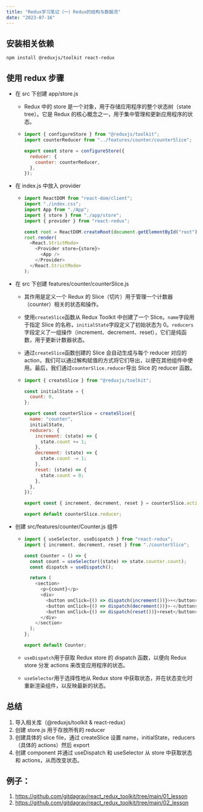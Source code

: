 ```yaml
---
title: "Redux学习笔记（一）Redux的结构与数据流"
date: "2023-07-16"
---
```


## 安装相关依赖

```
npm install @reduxjs/toolkit react-redux
```

## 使用 redux 步骤

- 在 src 下创建 app/store.js

  - Redux 中的 store 是一个对象，用于存储应用程序的整个状态树（state tree）。它是 Redux 的核心概念之一，用于集中管理和更新应用程序的状态。

  - ```javascript
    import { configureStore } from "@reduxjs/toolkit";
    import counterReducer from "../features/counter/counterSlice";

    export const store = configureStore({
      reducer: {
        counter: counterReducer,
      },
    });
    ```

- 在 index.js 中放入 provider

  - ```javascript
    import ReactDOM from "react-dom/client";
    import "./index.css";
    import App from "./App";
    import { store } from "./app/store";
    import { provider } from "react-redux";

    const root = ReactDOM.createRoot(document.getElementById("root"));
    root.render(
      <React.StrictMode>
        <Provider store={store}>
          <App />
        </Provider>
      </React.StrictMode>
    );
    ```

- 在 src 下创建 features/counter/counterSlice.js

  - 其作用是定义一个 Redux 的 Slice（切片）用于管理一个计数器（counter）相关的状态和操作。

  - 使用`createSlice`函数从 Redux Toolkit 中创建了一个 Slice。`name`字段用于指定 Slice 的名称，`initialState`字段定义了初始状态为 0。`reducers`字段定义了一组操作（increment、decrement、reset），它们是纯函数，用于更新计数器状态。

  - 通过`createSlice`函数创建的 Slice 会自动生成与每个 reducer 对应的 action，我们可以通过解构赋值的方式将它们导出，以便在其他组件中使用。最后，我们通过`counterSlice.reducer`导出 Slice 的 reducer 函数。

  - ```javascript
    import { createSlice } from "@reduxjs/toolkit";

    const initialState = {
      count: 0,
    };

    export const counterSlice = createSlice({
      name: "counter",
      initialState,
      reducers: {
        increment: (state) => {
          state.count += 1;
        },
        decrement: (state) => {
          state.count -= 1;
        },
        reset: (state) => {
          state.count = 0;
        },
      },
    });

    export const { increment, decrement, reset } = counterSlice.actions;

    export default counterSlice.reducer;
    ```

- 创建 src/features/counter/Counter.js 组件

  - ```javascript
    import { useSelector, useDispatch } from "react-redux";
    import { increment, decrement, reset } from "./counterSlice";

    const Counter = () => {
      const count = useSelector((state) => state.counter.count);
      const dispatch = useDispatch();

      return (
        <section>
          <p>{count}</p>
          <div>
            <button onClick={() => dispatch(increment())}>+</button>
            <button onClick={() => dispatch(decrement())}>-</button>
            <button onClick={() => dispatch(reset())}>reset</button>
          </div>
        </section>
      );
    };

    export default Counter;
    ```

  - `useDispatch`用于获取 Redux store 的 dispatch 函数，以便向 Redux store 分发 actions 来改变应用程序的状态。

  - `useSelector`用于选择性地从 Redux store 中获取状态，并在状态变化时重新渲染组件，以反映最新的状态。

## 总结

1. 导入相关库（@reduxjs/toolkit & react-redux）
2. 创建 store.js 用于存放所有的 reducer
3. 创建具体的 slice file，通过 createSlice 设置 name，initialState，reducers（具体的 actions）然后 export
4. 创建 component 并通过 useDispatch 和 useSelector 从 store 中获取状态和 actions，从而改变状态。

## 例子：

1. <https://github.com/gitdagray/react_redux_toolkit/tree/main/01_lesson>
2. <https://github.com/gitdagray/react_redux_toolkit/tree/main/02_lesson>
